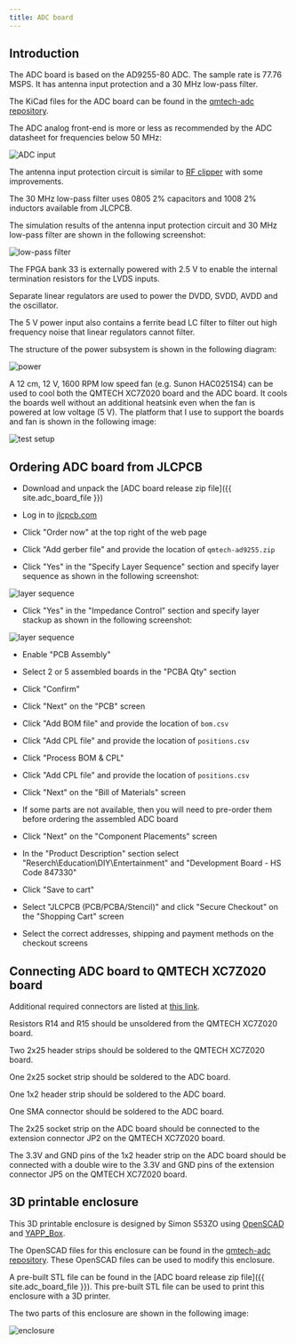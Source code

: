 ```yaml
---
title: ADC board
---
```


## Introduction

The ADC board is based on the AD9255-80 ADC. The sample rate is 77.76 MSPS. It has antenna input protection and a 30 MHz low-pass filter.

The KiCad files for the ADC board can be found in the [qmtech-adc repository](https://github.com/pavel-demin/qmtech-adc).

The ADC analog front-end is more or less as recommended by the ADC datasheet for frequencies below 50 MHz:

![ADC input](/img/qmtech-ad9255-adc-input.png)

The antenna input protection circuit is similar to [RF clipper](https://www.w0qe.com/Projects/rf_clipper_2016.html) with some improvements.

The 30 MHz low-pass filter uses 0805 2% capacitors and 1008 2% inductors available from JLCPCB.

The simulation results of the antenna input protection circuit and 30 MHz low-pass filter are shown in the following screenshot:

![low-pass filter](/img/qmtech-ad9255-lpf.png)

The FPGA bank 33 is externally powered with 2.5 V to enable the internal termination resistors for the LVDS inputs.

Separate linear regulators are used to power the DVDD, SVDD, AVDD and the oscillator.

The 5 V power input also contains a ferrite bead LC filter to filter out high frequency noise that linear regulators cannot filter.

The structure of the power subsystem is shown in the following diagram:

![power](/img/qmtech-ad9255-power.png)

A 12 cm, 12 V, 1600 RPM low speed fan (e.g. Sunon HAC0251S4) can be used to cool both the QMTECH XC7Z020 board and the ADC board. It cools the boards well without an additional heatsink even when the fan is powered at low voltage (5 V). The platform that I use to support the boards and fan is shown in the following image:

![test setup](/img/qmtech-ad9255.jpg)

## Ordering ADC board from JLCPCB

- Download and unpack the [ADC board release zip file]({{ site.adc_board_file }})

- Log in to [jlcpcb.com](https://jlcpcb.com)

- Click "Order now" at the top right of the web page

- Click "Add gerber file" and provide the location of `qmtech-ad9255.zip`

- Click "Yes" in the "Specify Layer Sequence" section and specify layer sequence as shown in the following screenshot:

![layer sequence](/img/jlcpcb-layer-sequence.png)

- Click "Yes" in the "Impedance Control" section and specify layer stackup as shown in the following screenshot:

![layer sequence](/img/jlcpcb-layer-stackup.png)

- Enable "PCB Assembly"

- Select 2 or 5 assembled boards in the "PCBA Qty" section

- Click "Confirm"

- Click "Next" on the "PCB" screen

- Click "Add BOM file" and provide the location of `bom.csv`

- Click "Add CPL file" and provide the location of `positions.csv`

- Click "Process BOM & CPL"

- Click "Add CPL file" and provide the location of `positions.csv`

- Click "Next" on the "Bill of Materials" screen

- If some parts are not available, then you will need to pre-order them before ordering the assembled ADC board

- Click "Next" on the "Component Placements" screen

- In the "Product Description" section select "Reserch\Education\DIY\Entertainment" and "Development Board - HS Code 847330"

- Click "Save to cart"

- Select "JLCPCB (PCB/PCBA/Stencil)" and click "Secure Checkout" on the "Shopping Cart" screen

- Select the correct addresses, shipping and payment methods on the checkout screens

## Connecting ADC board to QMTECH XC7Z020 board

Additional required connectors are listed at [this link](/components.md).

Resistors R14 and R15 should be unsoldered from the QMTECH XC7Z020 board.

Two 2x25 header strips should be soldered to the QMTECH XC7Z020 board.

One 2x25 socket strip should be soldered to the ADC board.

One 1x2 header strip should be soldered to the ADC board.

One SMA connector should be soldered to the ADC board.

The 2x25 socket strip on the ADC board should be connected to the extension connector JP2 on the QMTECH XC7Z020 board.

The 3.3V and GND pins of the 1x2 header strip on the ADC board should be connected with a double wire to the 3.3V and GND pins of the extension connector JP5 on the QMTECH XC7Z020 board.

## 3D printable enclosure

This 3D printable enclosure is designed by Simon S53ZO using [OpenSCAD](https://openscad.org) and [YAPP_Box](https://github.com/mrWheel/YAPP_Box).

The OpenSCAD files for this enclosure can be found in the [qmtech-adc repository](https://github.com/pavel-demin/qmtech-adc/tree/main/enclosures). These OpenSCAD files can be used to modify this enclosure.

A pre-built STL file can be found in the [ADC board release zip file]({{ site.adc_board_file }}). This pre-built STL file can be used to print this enclosure with a 3D printer.

The two parts of this enclosure are shown in the following image:

![enclosure](/img/enclosure.png)

